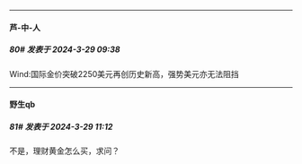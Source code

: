 ﻿
*****

####  芦-中-人  
##### 80#       发表于 2024-3-29 09:38

 Wind:国际金价突破2250美元再创历史新高，强势美元亦无法阻挡


*****

####  野生qb  
##### 81#       发表于 2024-3-29 11:12

不是，理财黄金怎么买，求问？

